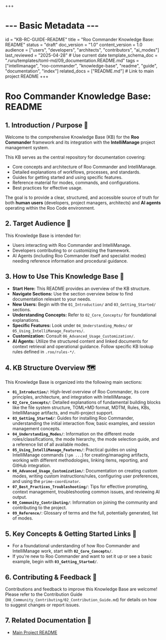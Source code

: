 +++
# --- Basic Metadata ---
id = "KB-RC-GUIDE-README"
title = "Roo Commander Knowledge Base: README"
status = "draft"
doc_version = "1.0"
content_version = 1.0
audience = ["users", "developers", "architects", "contributors", "ai_modes"]
last_reviewed = "2025-04-28" # Use current date
template_schema_doc = ".ruru/templates/toml-md/09_documentation.README.md"
tags = ["intellimanage", "roo-commander", "knowledge-base", "readme", "guide", "documentation", "index"]
related_docs = ["README.md"] # Link to main project README
+++

# Roo Commander Knowledge Base: README

## 1. Introduction / Purpose 🎯

Welcome to the comprehensive Knowledge Base (KB) for the **Roo Commander** framework and its integration with the **IntelliManage** project management system.

This KB serves as the central repository for documentation covering:
*   Core concepts and architecture of Roo Commander and IntelliManage.
*   Detailed explanations of workflows, processes, and standards.
*   Guides for getting started and using specific features.
*   Reference material for modes, commands, and configurations.
*   Best practices for effective usage.

The goal is to provide a clear, structured, and accessible source of truth for both **human users** (developers, project managers, architects) and **AI agents** operating within the Roo Code environment.

## 2. Target Audience 👥

This Knowledge Base is intended for:
*   Users interacting with Roo Commander and IntelliManage.
*   Developers contributing to or customizing the framework.
*   AI Agents (including Roo Commander itself and specialist modes) needing reference information and procedural guidance.

## 3. How to Use This Knowledge Base 🧭

*   **Start Here:** This README provides an overview of the KB structure.
*   **Navigate Sections:** Use the section overview below to find documentation relevant to your needs.
*   **New Users:** Begin with the `01_Introduction/` and `03_Getting_Started/` sections.
*   **Understanding Concepts:** Refer to `02_Core_Concepts/` for foundational explanations.
*   **Specific Features:** Look under `04_Understanding_Modes/` or `05_Using_IntelliManage_Features/`.
*   **Customization:** Consult `06_Advanced_Usage_Customization/`.
*   **AI Agents:** Utilize the structured content and linked documents for context retrieval and operational guidance. Follow specific KB lookup rules defined in `.roo/rules-*/`.

## 4. KB Structure Overview 🗺️

This Knowledge Base is organized into the following main sections:

*   **`01_Introduction/`**: High-level overview of Roo Commander, its core principles, architecture, and integration with IntelliManage.
*   **`02_Core_Concepts/`**: Detailed explanations of fundamental building blocks like the file system structure, TOML+MD format, MDTM, Rules, KBs, IntelliManage artifacts, and multi-project support.
*   **`03_Getting_Started/`**: Guides for installing Roo Commander, understanding the initial interaction flow, basic examples, and session management concepts.
*   **`04_Understanding_Modes/`**: Information on the different mode roles/classifications, the mode hierarchy, the mode selection guide, and a reference list of all available modes.
*   **`05_Using_IntelliManage_Features/`**: Practical guides on using IntelliManage commands (`!pm ...`) for creating/managing artifacts, working with different methodologies, linking items, reporting, and GitHub integration.
*   **`06_Advanced_Usage_Customization/`**: Documentation on creating custom modes, writing custom instructions/rules, configuring user preferences, and using the `prime-coordinator`.
*   **`07_Best_Practices_Troubleshooting/`**: Tips for effective prompting, context management, troubleshooting common issues, and reviewing AI output.
*   **`08_Community_Contributing/`**: Information on joining the community and contributing to the project.
*   **`09_Reference/`**: Glossary of terms and the full, potentially generated, list of modes.

## 5. Key Concepts & Getting Started Links 🚀

*   For a foundational understanding of how Roo Commander and IntelliManage work, start with **`02_Core_Concepts/`**.
*   If you're new to Roo Commander and want to set it up or see a basic example, begin with **`03_Getting_Started/`**.

## 6. Contributing & Feedback 🤝

Contributions and feedback to improve this Knowledge Base are welcome! Please refer to the Contribution Guide (`08_Community_Contributing/02_Contribution_Guide.md`) for details on how to suggest changes or report issues.

## 7. Related Documentation 🔗

*   [Main Project README](.ruru/docs/guides/README.md)